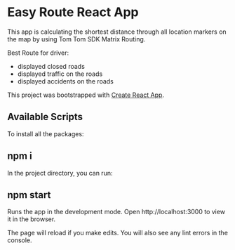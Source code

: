 # Easy Route React App

This app is calculating the shortest distance through all location markers on the map by using Tom Tom SDK Matrix Routing.

Best Route for driver:
 - displayed closed roads
 - displayed traffic on the roads
 - displayed accidents on the roads

This project was bootstrapped with [Create React App](https://github.com/facebook/create-react-app).

## Available Scripts

To install all the packages:

## npm i
In the project directory, you can run:

## npm start
Runs the app in the development mode.
Open http://localhost:3000 to view it in the browser.

The page will reload if you make edits.
You will also see any lint errors in the console.

